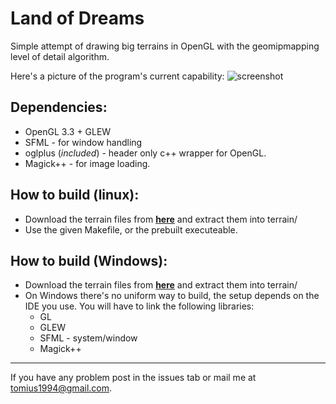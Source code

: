 Land of Dreams
===

Simple attempt of drawing big terrains in OpenGL with the geomipmapping level of detail algorithm.

Here's a picture of the program's current capability:
![screenshot](http://oi41.tinypic.com/2cbnyb.jpg) 

Dependencies:
-------------
* OpenGL 3.3 + GLEW
* SFML - for window handling
* oglplus (*included*) - header only c++ wrapper for OpenGL.
* Magick++ - for image loading.


How to build (linux):
--------------------
* Download the terrain files from [**here**](http://dsa11.fileflyer.com/d/c7c1dfe1-7fca-4c38-bcbe-15be87940f71/BFDBe/xLiwCBr/terrain.zip) and extract them into terrain/
* Use the given Makefile, or the prebuilt executeable.

How to build (Windows):
----------------------
* Download the terrain files from [**here**](http://dsa11.fileflyer.com/d/c7c1dfe1-7fca-4c38-bcbe-15be87940f71/BFDBe/xLiwCBr/terrain.zip) and extract them into terrain/
* On Windows there's no uniform way to build, the setup depends on the IDE you use. You will have to link the following libraries:
  * GL
  * GLEW
  * SFML - system/window
  * Magick++

----------------------
If you have any problem post in the issues tab or mail me at tomius1994@gmail.com.
